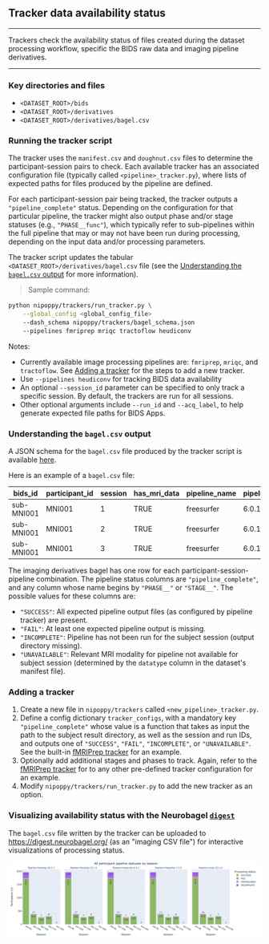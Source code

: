## Tracker data availability status

---

Trackers check the availability status of files created during the dataset processing workflow, specific the BIDS raw data and imaging pipeline derivatives.

---

### Key directories and files

- `<DATASET_ROOT>/bids`
- `<DATASET_ROOT>/derivatives`
- `<DATASET_ROOT>/derivatives/bagel.csv`

### Running the tracker script

The tracker uses the `manifest.csv` and `doughnut.csv` files to determine the participant-session pairs to check. Each available tracker has an associated configuration file (typically called `<pipeline>_tracker.py`), where lists of expected paths for files produced by the pipeline are defined.

For each participant-session pair being tracked, the tracker outputs a `"pipeline_complete"` status. Depending on the configuration for that particular pipeline, the tracker might also output phase and/or stage statuses (e.g., `"PHASE__func"`), which typically refer to sub-pipelines within the full pipeline that may or may not have been run during processing, depending on the input data and/or processing parameters.

The tracker script updates the tabular `<DATASET_ROOT>/derivatives/bagel.csv` file (see the [Understanding the `bagel.csv` output](#understanding-the-bagelcsv-output) for more information).

> Sample command:
```bash
python nipoppy/trackers/run_tracker.py \
    --global_config <global_config_file>
    --dash_schema nipoppy/trackers/bagel_schema.json
    --pipelines fmriprep mriqc tractoflow heudiconv
```

Notes:
- Currently available image processing pipelines are: `fmriprep`, `mriqc`, and `tractoflow`. See [Adding a tracker](#adding-a-tracker) for the steps to add a new tracker.
- Use `--pipelines heudiconv` for tracking BIDS data availability
- An optional `--session_id` parameter can be specified to only track a specific session. By default, the trackers are run for all sessions.
- Other optional arguments include `--run_id` and `--acq_label`, to help generate expected file paths for BIDS Apps.

### Understanding the `bagel.csv` output

A JSON schema for the `bagel.csv` file produced by the tracker script is available [here](https://github.com/neurobagel/digest/blob/main/schemas/bagel_schema.json).

Here is an example of a `bagel.csv` file:

| bids_id | participant_id | session | has_mri_data | pipeline_name | pipeline_version | pipeline_starttime | pipeline_complete |
| ------- | -------------- | ------- | ------------ | ------------- | ---------------- | ------------------ | ----------------- |
| sub-MNI001 | MNI001 | 1 | TRUE | freesurfer | 6.0.1 | 2022-05-24 13:43 | SUCCESS |
| sub-MNI001 | MNI001 | 2 | TRUE | freesurfer | 6.0.1 | 2022-05-24 13:46 | SUCCESS |
| sub-MNI001 | MNI001 | 3 | TRUE | freesurfer | 6.0.1 | UNAVAILABLE | INCOMPLETE |

The imaging derivatives bagel has one row for each participant-session-pipeline combination. The pipeline status columns are `"pipeline_complete"`, and any column whose name begins by `"PHASE__"` or `"STAGE__"`. The possible values for these columns are:
- `"SUCCESS"`: All expected pipeline output files (as configured by pipeline tracker) are present.
- `"FAIL"`: At least one expected pipeline output is missing.
- `"INCOMPLETE"`: Pipeline has not been run for the subject session (output directory missing).
- `"UNAVAILABLE"`: Relevant MRI modality for pipeline not available for subject session (determined by the `datatype` column in the dataset's manifest file).

### Adding a tracker

1. Create a new file in `nipoppy/trackers` called `<new_pipeline>_tracker.py`.
2. Define a config dictionary `tracker_configs`, with a mandatory key `"pipeline_complete"` whose value is a function that takes as input the path to the subject result directory, as well as the session and run IDs, and outputs one of `"SUCCESS"`, `"FAIL"`, `"INCOMPLETE"`, or `"UNAVAILABLE"`. See the built-in [fMRIPrep tracker](https://github.com/neurodatascience/nipoppy/blob/main/nipoppy/trackers/fmriprep_tracker.py) for an example.
3. Optionally add additional stages and phases to track. Again, refer to the [fMRIPrep tracker](https://github.com/neurodatascience/nipoppy/blob/main/nipoppy/trackers/fmriprep_tracker.py) for to any other pre-defined tracker configuration for an example.
4. Modify `nipoppy/trackers/run_tracker.py` to add the new tracker as an option.

### Visualizing availability status with the Neurobagel [`digest`](https://digest.neurobagel.org/)

The `bagel.csv` file written by the tracker can be uploaded to https://digest.neurobagel.org/ (as an "imaging CSV file") for interactive visualizations of processing status.

![digest](../imgs/digest.png)
